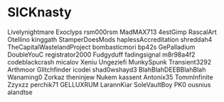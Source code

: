 # SICKnasty
 
Livelynightmare
Exoclyps
rsm000rsm
MadMAX713
4estGimp
RascalArt
Otellino
kinggath
StamperDoesMods
haplessAccreditation
shreddah4
TheCapitalWastelandProject
bombasticmori
bp42s
GePalladium
DoubleYouC
registrator2000
Fudgyduff
fadingsignal
m8r98a4f2
codeblackcrash
micalov
Xeniu
Ungeziefi
MunkySpunk
Transient3292
Arthmoor
Glitchfinder
icodei
shad0wshayd3
BlahBlahDEEBBlahBlah
Wanaming0
Zorkaz
theninjew
Nukem
kassent
Antonix35
TommInfinite
Zzyxzz
perchik71
GELLUXRUM
LarannKiar
SoleVaultBoy
PK0
ousnius
alandtse
